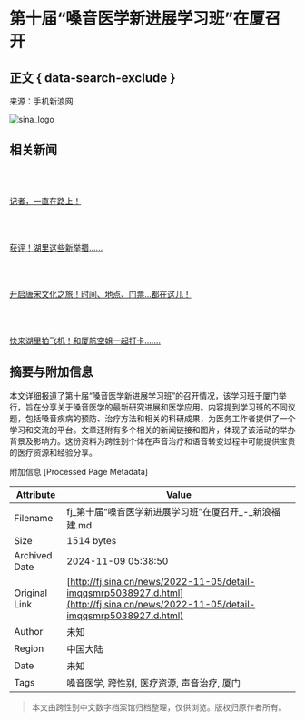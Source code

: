 # 第十届“嗓音医学新进展学习班”在厦召开

## 正文 { data-search-exclude }


来源：手机新浪网

![sina_logo](https://n.sinaimg.cn/www/index/sina_logo.png)

## 相关新闻

![记者，一直在路上！](data:image/png;base64,iVBORw0KGgoAAAANSUhEUgAAAEcAAAAiAQMAAAA3R1a1AAAAA1BMVEUAAACnej3aAAAAAXRSTlMAQObYZgAAAAxJREFUGNNjGAVUBwABVAAB3ayOSgAAAABJRU5ErkJggg==)

[记者，一直在路上！](https://fj.sina.cn/hulitoutiao/2024-11-08/detail-incvinss3986431.d.html?vt=4)

![获评！湖里这些新举措......](data:image/png;base64,iVBORw0KGgoAAAANSUhEUgAAAEcAAAAiAQMAAAA3R1a1AAAAA1BMVEUAAACnej3aAAAAAXRSTlMAQObYZgAAAAxJREFUGNNjGAVUBwABVAAB3ayOSgAAAABJRU5ErkJggg==)

[获评！湖里这些新举措......](https://fj.sina.cn/hulitoutiao/2024-11-08/detail-incvinsq8884663.d.html?vt=4)

![开启唐宋文化之旅！时间、地点、门票...都在这儿！](data:image/png;base64,iVBORw0KGgoAAAANSUhEUgAAAEcAAAAiAQMAAAA3R1a1AAAAA1BMVEUAAACnej3aAAAAAXRSTlMAQObYZgAAAAxJREFUGNNjGAVUBwABVAAB3ayOSgAAAABJRU5ErkJggg==)

[开启唐宋文化之旅！时间、地点、门票...都在这儿！](https://fj.sina.cn/hulitoutiao/2024-11-08/detail-incvinsu0749256.d.html?vt=4)

![快来湖里拍飞机！和厦航空姐一起打卡.......](data:image/png;base64,iVBORw0KGgoAAAANSUhEUgAAAEcAAAAiAQMAAAA3R1a1AAAAA1BMVEUAAACnej3aAAAAAXRSTlMAQObYZgAAAAxJREFUGNNjGAVUBwABVAAB3ayOSgAAAABJRU5ErkJggg==)

[快来湖里拍飞机！和厦航空姐一起打卡.......](https://fj.sina.cn/hulitoutiao/2024-11-07/detail-incvfpze0928578.d.html?vt=4)

## 摘要与附加信息

<!-- tcd_abstract -->
本文详细报道了第十届“嗓音医学新进展学习班”的召开情况，该学习班于厦门举行，旨在分享关于嗓音医学的最新研究进展和医学应用。内容提到学习班的不同议题，包括嗓音疾病的预防、治疗方法和相关的科研成果，为医务工作者提供了一个学习和交流的平台。文章还附有多个相关的新闻链接和图片，体现了该活动的举办背景及影响力。这份资料为跨性别个体在声音治疗和语音转变过程中可能提供宝贵的医疗资源和经验分享。
<!-- tcd_abstract_end -->

附加信息 [Processed Page Metadata]

| Attribute       | Value                                  |
|-----------------|----------------------------------------|
| Filename        | fj_第十届“嗓音医学新进展学习班”在厦召开_-_新浪福建.md                             |
| Size            | 1514 bytes                           |
| Archived Date   | 2024-11-09 05:38:50                             |
| Original Link   | [http://fj.sina.cn/news/2022-11-05/detail-imqqsmrp5038927.d.html](http://fj.sina.cn/news/2022-11-05/detail-imqqsmrp5038927.d.html)                       |
| Author          | 未知                               |
| Region          | 中国大陆                               |
| Date            | 未知                                 |
| Tags            | 嗓音医学, 跨性别, 医疗资源, 声音治疗, 厦门                                 |
>
> 本文由跨性别中文数字档案馆归档整理，仅供浏览。版权归原作者所有。
>